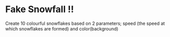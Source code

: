# Fake Snowfall !!
Create 10 colourful snowflakes based on 2 parameters; speed (the speed at which snowflakes are formed) and color(background)
